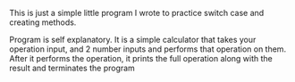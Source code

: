 This is just a simple little program I wrote to practice switch case and creating methods.

Program is self explanatory.  It is a simple calculator that takes your operation input, and 2 number inputs and performs that operation on them.  After it performs the operation, it prints the full operation along with the result and terminates the program
